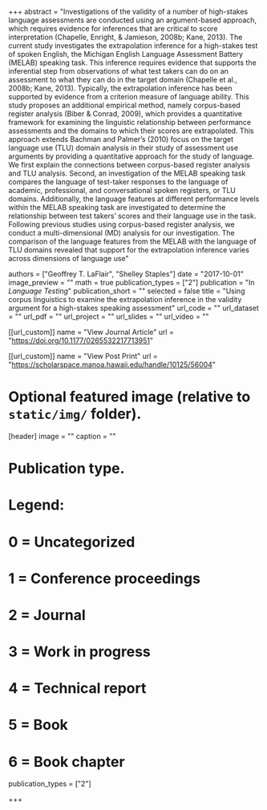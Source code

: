 +++
abstract = "Investigations of the validity of a number of high-stakes language assessments are conducted using an argument-based approach, which requires evidence for inferences that are critical to score interpretation (Chapelle, Enright, & Jamieson, 2008b; Kane, 2013). The current study investigates the extrapolation inference for a high-stakes test of spoken English, the Michigan English Language Assessment Battery (MELAB) speaking task. This inference requires evidence that supports the inferential step from observations of what test takers can do on an assessment to what they can do in the target domain (Chapelle et al., 2008b; Kane, 2013). Typically, the extrapolation inference has been supported by evidence from a criterion measure of language ability. This study proposes an additional empirical method, namely corpus-based register analysis (Biber & Conrad, 2009), which provides a quantitative framework for examining the linguistic relationship between performance assessments and the domains to which their scores are extrapolated. This approach extends Bachman and Palmer’s (2010) focus on the target language use (TLU) domain analysis in their study of assessment use arguments by providing a quantitative approach for the study of language. We first explain the connections between corpus-based register analysis and TLU analysis. Second, an investigation of the MELAB speaking task compares the language of test-taker responses to the language of academic, professional, and conversational spoken registers, or TLU domains. Additionally, the language features at different performance levels within the MELAB speaking task are investigated to determine the relationship between test takers’ scores and their language use in the task. Following previous studies using corpus-based register analysis, we conduct a multi-dimensional (MD) analysis for our investigation. The comparison of the language features from the MELAB with the language of TLU domains revealed that support for the extrapolation inference varies across dimensions of language use"

authors = ["Geoffrey T. LaFlair", "Shelley Staples"]
date = "2017-10-01"
image_preview = ""
math = true
publication_types = ["2"]
publication = "In *Language Testing*"
publication_short = ""
selected = false
title = "Using corpus linguistics to examine the extrapolation inference in the validity argument for a high-stakes speaking assessment"
url_code = ""
url_dataset = ""
url_pdf = ""
url_project = ""
url_slides = ""
url_video = ""


[[url_custom]]
name = "View Journal Article"
url = "https://doi.org/10.1177/0265532217713951"

[[url_custom]]
name = "View Post Print"
url = "https://scholarspace.manoa.hawaii.edu/handle/10125/56004"

# Optional featured image (relative to `static/img/` folder).
[header]
image = ""
caption = ""

# Publication type.
# Legend:
# 0 = Uncategorized
# 1 = Conference proceedings
# 2 = Journal
# 3 = Work in progress
# 4 = Technical report
# 5 = Book
# 6 = Book chapter
publication_types = ["2"]

+++